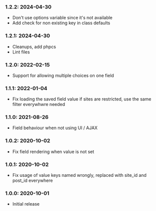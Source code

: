 ### 1.2.2: 2024-04-30

* Don't use options variable since it's not available
* Add check for non existing key in class defaults

### 1.2.1: 2024-04-30

* Cleanups, add phpcs
* Lint files

### 1.2.0: 2022-02-15

* Support for allowing multiple choices on one field

### 1.1.1: 2022-01-04

* Fix loading the saved field value if sites are restricted, use the same filter everywhwre needed

### 1.1.0: 2021-08-26

* Field behaviour when not using UI / AJAX

### 1.0.2: 2020-10-02

* Fix field rendering when value is not set

### 1.0.1: 2020-10-02

* Fix usage of value keys named wrongly, replaced with site_id and post_id everywhere

### 1.0.0: 2020-10-01

* Initial release
